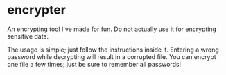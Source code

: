 # encrypter
An encrypting tool I've made for fun. Do not actually use it for encrypting sensitive data.

The usage is simple; just follow the instructions inside it. Entering a wrong password while decrypting will result in a corrupted file. You can encrypt one file a few times; just be sure to remember all passwords!
